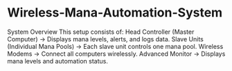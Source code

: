 # Wireless-Mana-Automation-System
System Overview This setup consists of:  Head Controller (Master Computer) → Displays mana levels, alerts, and logs data.  Slave Units (Individual Mana Pools) → Each slave unit controls one mana pool.  Wireless Modems → Connect all computers wirelessly.  Advanced Monitor → Displays mana levels and automation status.
